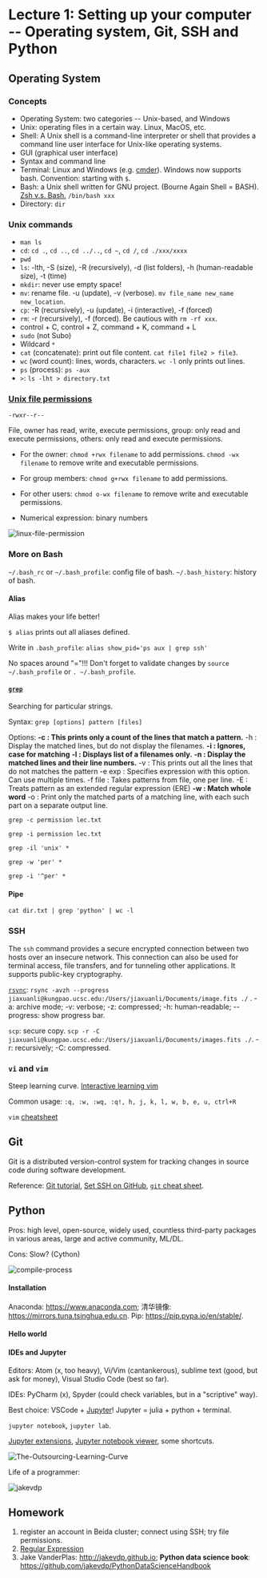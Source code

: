 

# Lecture 1: Setting up your computer -- Operating system, Git, SSH and Python

## Operating System

### Concepts
- Operating System: two categories -- Unix-based, and Windows
- Unix: operating files in a certain way. Linux, MacOS, etc.
- Shell: A Unix shell is a command-line interpreter or shell that provides a command line user interface for Unix-like operating systems.
- GUI (graphical user interface)
- Syntax and command line
- Terminal: Linux and Windows (e.g. [cmder](https://cmder.net)). Windows now supports bash. Convention: starting with ``$``.
- Bash: a Unix shell written for GNU project. (Bourne Again Shell = BASH). [Zsh v.s. Bash.](https://www.chenhuijing.com/blog/bash-to-zsh/#🎹) ``/bin/bash xxx``
- Directory: ``dir``

### Unix commands
- ``man ls``
- ``cd``: ``cd .``, ``cd ..``, ``cd ../..``, ``cd ~``, ``cd /``, ``cd ./xxx/xxxx``
- ``pwd``
- ``ls``: -lth, -S (size), -R (recursively), -d (list folders), -h (human-readable size), -t (time)
- ``mkdir``: never use empty space!
- ``mv``: rename file. -u (update), -v (verbose). ``mv file_name new_name new_location``.
- ``cp``: -R (recursively), -u (update), -i (interactive), -f (forced)
- ``rm``: -r (recursively), -f (forced). Be cautious with ``rm -rf xxx``.
- control + C, control + Z, command + K, command + L
- ``sudo`` (not Subo)
- Wildcard ``*``
- ``cat`` (concatenate): print out file content. ``cat file1 file2 > file3``.
- ``wc`` (word count): lines, words, characters. ``wc -l`` only prints out lines.
- ``ps`` (process): ``ps -aux``
- ``>``: ``ls -lht > directory.txt``

### [Unix file permissions](https://www.zzee.com/solutions/linux-permissions.shtml)
``-rwxr--r--``

File,
owner has read, write, execute permissions,
group: only read and execute permissions,
others: only read and execute permissions. 

- For the owner:
``chmod +rwx filename`` to add permissions.
``chmod -wx filename`` to remove write and executable permissions.
- For group members:
``chmod g+rwx filename`` to add permissions.
- For other users:
``chmod o-wx filename`` to remove write and executable permissions.

- Numerical expression: binary numbers

![linux-file-permission](https://github.com/AstroJacobLi/Python101.5/raw/master/Lecture1/linux-file-permission.png)

### More on Bash
``~/.bash_rc`` or ``~/.bash_profile``: config file of bash. 
``~/.bash_history``: history of bash. 

#### Alias
Alias makes your life better!

``$ alias`` prints out all aliases defined. 

Write in ``.bash_profile``: ``alias show_pid='ps aux | grep ssh'``

No spaces around "="!!! Don't forget to validate changes by ``source ~/.bash_profile`` or ``. ~/.bash_profile``.

#### [``grep``](https://www.geeksforgeeks.org/grep-command-in-unixlinux/)
Searching for particular strings.

Syntax: ``grep [options] pattern [files]``

Options:
**-c : This prints only a count of the lines that match a pattern.**
-h : Display the matched lines, but do not display the filenames.
**-i : Ignores, case for matching**
**-l : Displays list of a filenames only.**
**-n : Display the matched lines and their line numbers.**
-v : This prints out all the lines that do not matches the pattern
-e exp : Specifies expression with this option. Can use multiple times.
-f file : Takes patterns from file, one per line.
-E : Treats pattern as an extended regular expression (ERE)
**-w : Match whole word**
-o : Print only the matched parts of a matching line, with each such part on a separate output line.

``grep -c permission lec.txt``

``grep -i permission lec.txt``

``grep -il 'unix' *``

``grep -w 'per' *``

``grep -i '^per' *``


#### Pipe
``cat dir.txt | grep 'python' | wc -l``


### SSH
The ``ssh`` command provides a secure encrypted connection between two hosts over an insecure network. This connection can also be used for terminal access, file transfers, and for tunneling other applications. It supports public-key cryptography.

[``rsync``](https://linux.die.net/man/1/rsync): ``rsync -avzh --progress jiaxuanli@kungpao.ucsc.edu:/Users/jiaxuanli/Documents/image.fits ./`` . -a: archive mode; -v: verbose; -z: compressed; -h: human-readable; --progress: show progress bar.

``scp``: secure copy. ``scp -r -C jiaxuanli@kungpao.ucsc.edu:/Users/jiaxuanli/Documents/images.fits ./``. -r: recursively; -C: compressed.

### ``vi`` and ``vim``
Steep learning curve. [Interactive learning vim](https://openvim.com)

Common usage: ``:q, :w, :wq, :q!, h, j, k, l, w, b, e, u, ctrl+R``

``vim`` [cheatsheet](https://vim.rtorr.com)

## Git
Git is a distributed version-control system for tracking changes in source code during software development.

Reference: [Git tutorial](http://marwahaha.github.io/2015-07-09-berkeley/git/), [Set SSH on GitHub](https://help.github.com/en/articles/generating-a-new-ssh-key-and-adding-it-to-the-ssh-agent), [``git`` cheat sheet](https://github.github.com/training-kit/downloads/github-git-cheat-sheet.pdf).

## Python
Pros: high level, open-source, widely used, countless third-party packages in various areas, large and active community, ML/DL.

Cons: Slow? (Cython)

![compile-process](https://github.com/AstroJacobLi/Python101.5/raw/master/Lecture1/compile-process.png)

#### Installation
Anaconda: https://www.anaconda.com; 清华镜像: https://mirrors.tuna.tsinghua.edu.cn.
Pip: https://pip.pypa.io/en/stable/.

#### Hello world

#### IDEs and Jupyter
Editors: Atom (x, too heavy), Vi/Vim (cantankerous), sublime text (good, but ask for money), Visual Studio Code (best so far).

IDEs: PyCharm (x), Spyder (could check variables, but in a "scriptive" way).

Best choice: VSCode + [Jupyter](https://jupyter.org)! Jupyter = julia + python + terminal.

``jupyter notebook``, ``jupyter lab``.

[Jupyter extensions](https://github.com/ipython-contrib/jupyter_contrib_nbextensions), [Jupyter notebook viewer](https://nbviewer.jupyter.org), some shortcuts.


![The-Outsourcing-Learning-Curve](https://github.com/AstroJacobLi/Python101.5/raw/master/Lecture1/The-Outsourcing-Learning-Curve.png)

Life of a programmer:

![jakevdp](https://github.com/AstroJacobLi/Python101.5/raw/master/Lecture1/jakevdp.png)



## Homework

1. register an account in Beida cluster; connect using SSH; try file permissions.
2. [Regular Expression](https://github.com/ziishaned/learn-regex)
3. Jake VanderPlas: http://jakevdp.github.io; **Python data science book**: https://github.com/jakevdp/PythonDataScienceHandbook